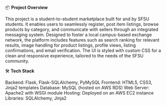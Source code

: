 📦 **Project Overview**

This project is a student-to-student marketplace built for and by SFSU students. It enables users to seamlessly register, post item listings, browse products by category, and communicate with sellers through an integrated messaging system. Designed to foster a local campus-based exchange network, the platform includes features such as search ranking for relevant results, image handling for product listings, profile views, listing confirmations, and email verification. The UI is styled with custom CSS for a clean and responsive experience, tailored to the needs of the SFSU community.

🛠 **Tech Stack**

Backend: Flask, Flask-SQLAlchemy, PyMySQL
Frontend: HTML5, CSS3, Jinja2 templates
Database: MySQL (hosted on AWS RDS)
Web Server: Apache2 with WSGI module
Hosting: Deployed on an AWS EC2 instance
Libraries: SQLAlchemy, Jinja2
